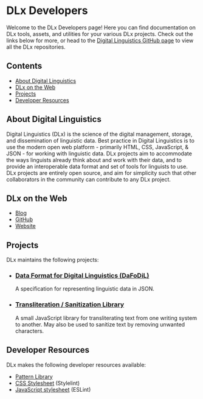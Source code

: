# DLx Developers

Welcome to the DLx Developers page! Here you can find documentation on DLx tools, assets, and utilities for your various DLx projects. Check out the links below for more, or head to the [Digital Linguistics GitHub page][1] to view all the DLx repositories.

## Contents

* [About Digital Linguistics](#about-digital-linguistics)
* [DLx on the Web](#dlx-on-the-web)
* [Projects](#projects)
* [Developer Resources](#developer-resources)

## About Digital Linguistics

Digital Linguistics (DLx) is the science of the digital management, storage, and dissemination of linguistic data. Best practice in Digital Linguistics is to use the modern open web platform - primarily HTML, CSS, JavaScript, & JSON - for working with linguistic data. DLx projects aim to accommodate the ways linguists already think about and work with their data, and to provide an interoperable data format and set of tools for linguists to use. DLx projects are entirely open source, and aim for simplicity such that other collaborators in the community can contribute to any DLx project.

## DLx on the Web

* [Blog][2]
* [GitHub][1]
* [Website][3]

## Projects

DLx maintains the following projects:

* ### [Data Format for Digital Linguistics (DaFoDiL)][4]

    A specification for representing linguistic data in JSON.

* ### [Transliteration / Sanitization Library][8]

    A small JavaScript library for transliterating text from one writing system to another. May also be used to sanitize text by removing unwanted characters.

## Developer Resources

DLx makes the following developer resources available:

* [Pattern Library][7]
* [CSS Stylesheet][6] (Stylelint)
* [JavaScript stylesheet][5] (ESLint)

[1]: https://github.com/digitallinguistics/
[2]: https://medium.com/digital-linguistics
[3]: https://digitallinguistics.io/
[4]: https://spec.digitallinguistics.io
[5]: https://github.com/digitallinguistics/digitallinguistics.github.io/blob/master/stylesheets/.eslintrc.yml
[6]: https://github.com/digitallinguistics/digitallinguistics.github.io/blob/master/stylesheets/.stylelint.yml
[7]: https://styles.digitallinguistics.io
[8]: https://developer.digitallinguistics.io/transliterate
